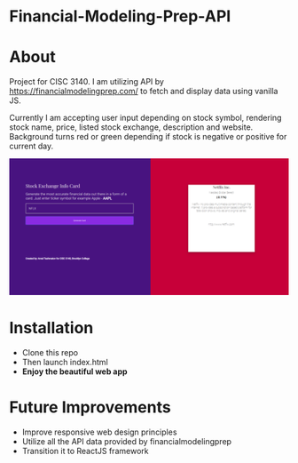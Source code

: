 ﻿# Financial-Modeling-Prep-API
<h1>About</h1>
<p>Project for CISC 3140. I am utilizing API by <a href="https://financialmodelingprep.com/">https://financialmodelingprep.com/</a> to fetch and display data using vanilla JS.</p>
<p>Currently I am accepting user input depending on stock symbol, rendering stock name, price, listed stock exchange, description and website. Background turns red or green depending if stock is negative or positive for current day.</p>
<img src="https://raw.githubusercontent.com/amalTash/Financial-Modeling-Prep-API/master/demo.png">
<h1>Installation</h1>
<ul>
  <li>Clone this repo</li>
  <li>Then launch index.html</li>
  <li><b>Enjoy the beautiful web app</b></li>
</ul>
<h1>Future Improvements</h1>
<ul>
  <li>Improve responsive web design principles</li>
  <li>Utilize all the API data provided by financialmodelingprep</li>
  <li>Transition it to ReactJS framework</li>
</ul>  
  

